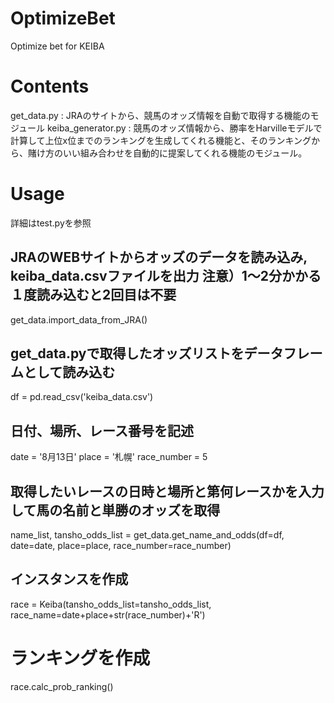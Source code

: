 # OptimizeBet
Optimize bet for KEIBA

# Contents
get_data.py : JRAのサイトから、競馬のオッズ情報を自動で取得する機能のモジュール
keiba_generator.py : 競馬のオッズ情報から、勝率をHarvilleモデルで計算して上位x位までのランキングを生成してくれる機能と、そのランキングから、賭け方のいい組み合わせを自動的に提案してくれる機能のモジュール。

# Usage
詳細はtest.pyを参照

## JRAのWEBサイトからオッズのデータを読み込み, keiba_data.csvファイルを出力 注意）1〜2分かかる １度読み込むと2回目は不要
get_data.import_data_from_JRA() 
## get_data.pyで取得したオッズリストをデータフレームとして読み込む
df = pd.read_csv('keiba_data.csv')

## 日付、場所、レース番号を記述
date = '8月13日'
place = '札幌'
race_number = 5

## 取得したいレースの日時と場所と第何レースかを入力して馬の名前と単勝のオッズを取得
name_list, tansho_odds_list = get_data.get_name_and_odds(df=df, date=date, place=place, race_number=race_number) 

## インスタンスを作成
race = Keiba(tansho_odds_list=tansho_odds_list, race_name=date+place+str(race_number)+'R')

# ランキングを作成
race.calc_prob_ranking()
